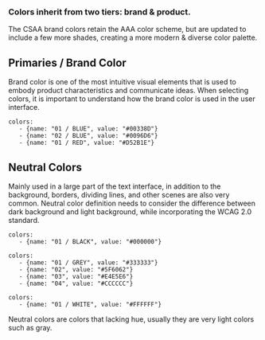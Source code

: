### Colors inherit from two tiers: **brand** & **product**.

The CSAA brand colors retain the AAA color scheme, but are updated to include a few more shades, creating a more modern & diverse color palette.

## Primaries / Brand Color
Brand color is one of the most intuitive visual elements that is used to embody product characteristics and communicate ideas. When selecting colors, it is important to understand how the brand color is used in the user interface.

```color-palette
colors:
   - {name: "01 / BLUE", value: "#00338D"}
   - {name: "02 / BLUE", value: "#0096D6"}
   - {name: "01 / RED", value: "#D52B1E"}
```

## Neutral Colors
Mainly used in a large part of the text interface, in addition to the background, borders, dividing lines, and other scenes are also very common. Neutral color definition needs to consider the difference between dark background and light background, while incorporating the WCAG 2.0 standard.

```color-palette|span-1
colors:
   - {name: "01 / BLACK", value: "#000000"}
```
```color-palette|span-1
colors:
   - {name: "01 / GREY", value: "#333333"}
   - {name: "02", value: "#5F6062"}
   - {name: "03", value: "#E4E5E6"}
   - {name: "04", value: "#CCCCCC"}
```
```color-palette|span-1
colors:
   - {name: "01 / WHITE", value: "#FFFFFF"}
```
Neutral colors are colors that lacking hue, usually they are very light colors such as gray.
